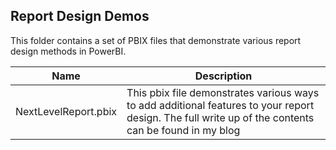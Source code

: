 ## Report Design Demos

This folder contains a set of PBIX files that demonstrate various report design methods in PowerBI.

|Name|Description|
|----|-----------|
|NextLevelReport.pbix| This pbix file demonstrates various ways to add additional features to your report design.  The full write up of the contents can be found in my blog|